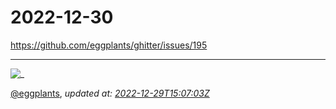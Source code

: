 # 2022-12-30

<https://github.com/eggplants/ghitter/issues/195>

---

![_](https://github.githubassets.com/images/mona-loading-default.gif)

[@eggplants](https://github.com/eggplants), *updated at: [2022-12-29T15:07:03Z](https://github.com/eggplants/ghitter/issues/195#issue-1513819192)*
